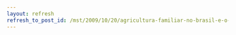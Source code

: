 ```yaml
---
layout: refresh
refresh_to_post_id: /mst/2009/10/20/agricultura-familiar-no-brasil-e-o-censo-agropecurio-2006
---
```

